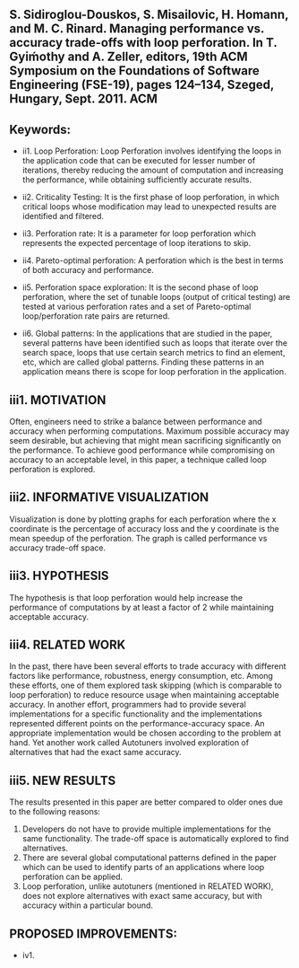 ## S. Sidiroglou-Douskos, S. Misailovic, H. Homann, and M. C. Rinard. Managing performance vs. accuracy trade-offs with loop perforation. In T. Gyiḿothy and A. Zeller, editors, 19th ACM Symposium on the Foundations of Software Engineering (FSE-19), pages 124–134, Szeged, Hungary, Sept. 2011. ACM

## Keywords:

- ii1. Loop Perforation: Loop Perforation involves identifying the loops in the application code that can be executed for lesser number of iterations, thereby reducing the amount of computation and increasing the performance, while obtaining sufficiently accurate results.

- ii2. Criticality Testing: It is the first phase of loop perforation, in which critical loops whose modification may lead to unexpected results are identified and filtered.  

- ii3. Perforation rate: It is a parameter for loop perforation which represents the expected percentage of loop iterations to skip. 

- ii4. Pareto-optimal perforation: A perforation which is the best in terms of both accuracy and performance.

- ii5. Perforation space exploration: It is the second phase of loop perforation, where the set of tunable loops (output of critical testing) are tested at various perforation rates and a set of Pareto-optimal loop/perforation rate pairs are returned. 

- ii6. Global patterns: In the applications that are studied in the paper, several patterns have been identified such as loops that iterate over the search space, loops that use certain search metrics to find an element, etc, which are called global patterns. Finding these patterns in an application means there is scope for loop perforation in the application.


## iii1. MOTIVATION

Often, engineers need to strike a balance between performance and accuracy when performing computations. Maximum possible accuracy may seem desirable, but achieving that might mean sacrificing significantly on the performance. To achieve good performance while compromising on accuracy to an acceptable level, in this paper, a technique called loop perforation is explored.

## iii2. INFORMATIVE VISUALIZATION

Visualization is done by plotting graphs for each perforation where the x coordinate is the percentage of accuracy loss and the y coordinate is the mean speedup of the perforation. The graph is called performance vs accuracy trade-off space.

## iii3. HYPOTHESIS

The hypothesis is that loop perforation would help increase the performance of computations by at least a factor of 2 while maintaining acceptable accuracy.

## iii4. RELATED WORK

In the past, there have been several efforts to trade accuracy with different factors like performance, robustness, energy consumption, etc. Among these efforts, one of them explored task skipping (which is comparable to loop perforation) to reduce resource usage when maintaining acceptable accuracy. In another effort, programmers had to provide several implementations for a specific functionality and the implementations represented different points on the performance-accuracy space. An appropriate implementation would be chosen according to the problem at hand. Yet another work called Autotuners involved exploration of alternatives that had the exact same accuracy.


## iii5. NEW RESULTS
The results presented in this paper are better compared to older ones due to the following reasons:
1. Developers do not have to provide multiple implementations for the same functionality. The trade-off space is automatically explored to find alternatives.
2. There are several global computational patterns defined in the paper which can be used to identify parts of an applications where loop perforation can be applied.
3. Loop perforation, unlike autotuners (mentioned in RELATED WORK), does not explore alternatives with exact same accuracy, but with accuracy within a particular bound.

## PROPOSED IMPROVEMENTS: 

- iv1. 

